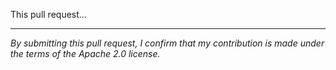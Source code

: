 <!--
Thank you for making a submission to the *aws-doc-sdk-examples* repository. Please provide an overview of the intended changes from this PR.
The title should be in the format <Language(s)>: <what you did> <with which service(s)>
-->

This pull request...

---
_By submitting this pull request, I confirm that my contribution is made under the terms of the Apache 2.0 license._
